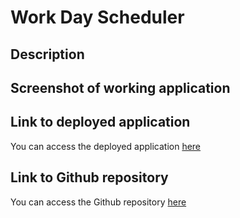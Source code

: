 # Work Day Scheduler

## Description

## Screenshot of working application

## Link to deployed application

You can access the deployed application [here](https://ttudorandrei.github.io/work_day_scheduler/)

## Link to Github repository

You can access the Github repository [here](https://github.com/ttudorandrei/work_day_scheduler)
